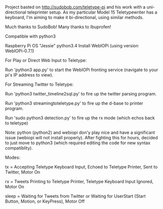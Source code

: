 Project basted on http://sudobob.com/teletype-pi and his work with a uni-directional teleprinter setup. As my particular Model 15 Teletypewriter has a keyboard, I'm aiming to make it bi-directional, using similar methods.

Much thanks to SudoBob!
Many thanks to Ibuprofen!

Compatible with python3

Raspberry Pi OS "Jessie"
python3.4
Install WebIOPi (using version WebIOPi-0.7.1)

For Play or Direct Web Input to Teletype:

Run 'python3 app.py' to start the WebIOPi fronting service (navigate to your pi's IP address to view).


For Streaming Twitter to Teletype:

Run 'python3 twitter_timeline2sql.py' to fire up the twitter parsing program.

Run 'python3 streamingtoteletype.py' to fire up the d-base to printer program.



Run 'sudo python3 detection.py' to fire up the rx mode (which echos back to teletype)


Note: python (python2) and webiopi don'y play nice and  have a significant issue (webiopi will not install properly).
After fighting this for hours, decided to just move to python3 (which required editing the code for new syntax compatiblity).


Modes:

tx = Accepting Teletype Keyboard Input, Echoed to Teletype Printer, Sent to Twitter, Motor On

rx = Tweets Printing to Teletype Printer, Teletype Keyboard Input Ignored, Motor On

sleep = Waiting for Tweets from Twitter or Waiting for UserStart (Start Button, Motion, or KeyPress), Motor Off
